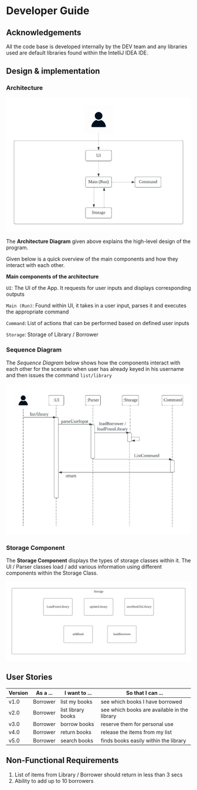 # Developer Guide

## Acknowledgements

All the code base is developed internally by the DEV team and any libraries used are default libraries found within the IntelliJ IDEA IDE.

## Design & implementation

### Architecture

![](team/Architecture%20Diagram.jpeg)

The **Architecture Diagram** given above explains the high-level design of the program.

Given below is a quick overview of the main components and how they interact with each other.

**Main components of the architecture**

`UI`: The UI of the App. It requests for user inputs and displays corresponding outputs


`Main (Run)`: Found within UI, it takes in a user input, parses it and executes the appropriate command


`Command`: List of actions that can be performed based on defined user inputs


`Storage`: Storage of Library / Borrower

### Sequence Diagram

The *Sequence Diagram* below shows how the components interact with each other for the scenario when user has already keyed in
his username and then issues the command `list/library`

![](team/Sequence%20Diagram.jpeg)

### Storage Component

The **Storage Component** displays the types of storage classes within it. The UI / Parser classes load / add various information using
different components within the Storage Class.

![](team/Storage%20Component.jpeg)

## User Stories

| Version | As a ... | I want to ...      | So that I can ...                            |
|---------|----------|--------------------|----------------------------------------------|
| v1.0    | Borrower | list my books      | see which books I have borrowed              |
| v2.0    | Borrower | list library books | see which books are available in the library |
| v3.0    | Borrower | borrow books       | reserve them for personal use                |
| v4.0    | Borrower | return books       | release the items from my list               |
| v5.0    | Borrower | search books       | finds books easily within the library        |

## Non-Functional Requirements

1. List of items from Library / Borrower should return in less than 3 secs
2. Ability to add up to 10 borrowers
